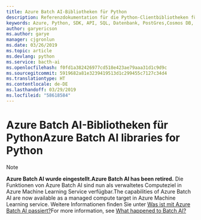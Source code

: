 ```yaml
---
title: Azure Batch AI-Bibliotheken für Python
description: Referenzdokumentation für die Python-Clientbibliotheken für Azure Batch AI
keywords: Azure, Python, SDK, API, SQL, Datenbank, PostGres,Cosmos DB, NoSQL
author: garyericson
ms.author: garye
manager: cjgronlun
ms.date: 03/26/2019
ms.topic: article
ms.devlang: python
ms.service: bacth-ai
ms.openlocfilehash: f0fd1a382426977cd518e423ae79aaa31d1c9d9c
ms.sourcegitcommit: 5919682a81e3239419513d1c299455c7127c34d4
ms.translationtype: HT
ms.contentlocale: de-DE
ms.lasthandoff: 03/29/2019
ms.locfileid: "58618584"
---
```

# <a name="azure-batch-ai-libraries-for-python"></a><span data-ttu-id="681f9-104">Azure Batch AI-Bibliotheken für Python</span><span class="sxs-lookup"><span data-stu-id="681f9-104">Azure Batch AI libraries for Python</span></span>

>[!Note]
><span data-ttu-id="681f9-105">**Azure Batch AI wurde eingestellt.**</span><span class="sxs-lookup"><span data-stu-id="681f9-105">**Azure Batch AI has been retired.**</span></span> <span data-ttu-id="681f9-106">Die Funktionen von Azure Batch AI sind nun als verwaltetes Computeziel in Azure Machine Learning Service verfügbar.</span><span class="sxs-lookup"><span data-stu-id="681f9-106">The capabilities of Azure Batch AI are now available as a managed compute target in Azure Machine Learning service.</span></span> <span data-ttu-id="681f9-107">Weitere Informationen finden Sie unter [Was ist mit Azure Batch AI passiert?](https://aka.ms/batchai-retirement)</span><span class="sxs-lookup"><span data-stu-id="681f9-107">For more information, see [What happened to Batch AI?](https://aka.ms/batchai-retirement)</span></span>
